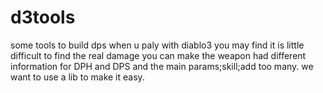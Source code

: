 # d3tools
some tools to build dps
when u paly with diablo3
you may find it is little difficult to find the real damage you can make
the weapon had different information for DPH and DPS
and the main params;skill;add too many.
we want to use a lib to make it easy.

